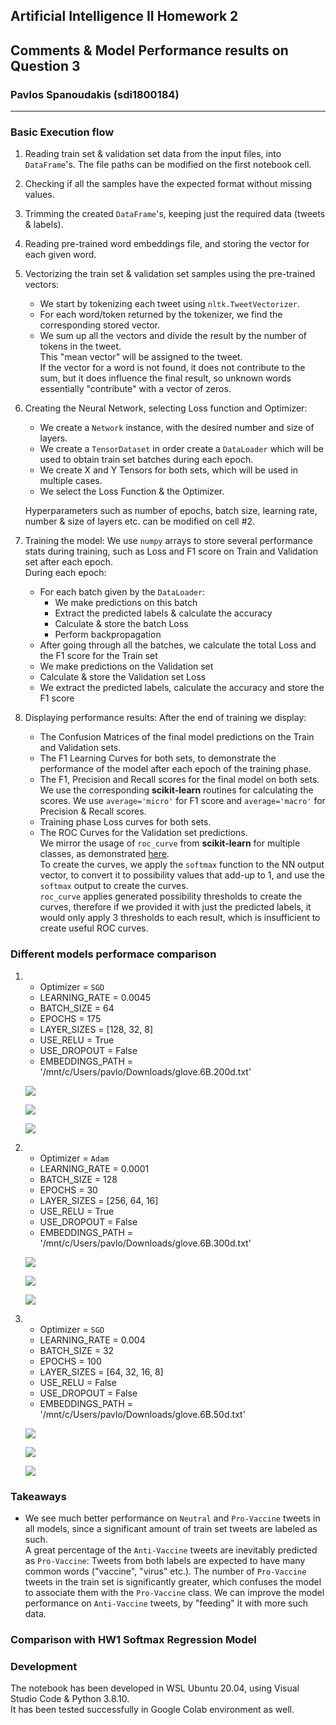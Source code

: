 ## Artificial Intelligence II Homework 2
## Comments & Model Performance results on Question 3
### Pavlos Spanoudakis (sdi1800184)
***

### Basic Execution flow
1) Reading train set & validation set data from the input files, into `DataFrame`'s. The file paths can be modified on the first notebook cell.

2) Checking if all the samples have the expected format without missing values.

3) Trimming the created `DataFrame`'s, keeping just the required data (tweets & labels).

4) Reading pre-trained word embeddings file, and storing the vector for each given word.

5) Vectorizing the train set & validation set samples using the pre-trained vectors:
    - We start by tokenizing each tweet using `nltk.TweetVectorizer`.
    - For each word/token returned by the tokenizer, we find the corresponding stored vector.
    - We sum up all the vectors and divide the result by the number of tokens in the tweet.\
    This "mean vector" will be assigned to the tweet.\
    If the vector for a word is not found, it does not contribute to the sum, but it does influence the final result, so unknown words essentially "contribute" with a vector of zeros.

6) Creating the Neural Network, selecting Loss function and Optimizer:
    - We create a `Network` instance, with the desired number and size of layers.
    - We create a `TensorDataset` in order create a `DataLoader` which will be used to obtain train set batches during each epoch.
    - We create X and Y Tensors for both sets, which will be used in multiple cases.
    - We select the Loss Function & the Optimizer.

    Hyperparameters such as number of epochs, batch size, learning rate, number & size of layers etc. can be modified on cell #2.

7) Training the model:
    We use `numpy` arrays to store several performance stats during training, such as Loss and F1 score on Train and Validation set after each epoch.\
    During each epoch:
    - For each batch given by the `DataLoader`:
        - We make predictions on this batch
        - Extract the predicted labels & calculate the accuracy
        - Calculate & store the batch Loss
        - Perform backpropagation
    - After going through all the batches, we calculate the total Loss and the F1 score for the Train set
    - We make predictions on the Validation set
    - Calculate & store the Validation set Loss
    - We extract the predicted labels, calculate the accuracy and store the F1 score

8) Displaying performance results:
    After the end of training we display:
    - The Confusion Matrices of the final model predictions on the Train and Validation sets.
    - The F1 Learning Curves for both sets, to demonstrate the performance of the model after each epoch of the training phase.
    - The F1, Precision and Recall scores for the final model on both sets.\
    We use the corresponding **scikit-learn** routines for calculating the scores. We use `average='micro'` for F1 score and `average='macro'` for Precision & Recall scores.
    - Training phase Loss curves for both sets.
    - The ROC Curves for the Validation set predictions.\
    We mirror the usage of `roc_curve` from **scikit-learn** for multiple classes, as demonstrated [here](https://scikit-learn.org/stable/auto_examples/model_selection/plot_roc.html#plot-roc-curves-for-the-multiclass-problem).\
    To create the curves, we apply the `softmax` function to the NN output vector, to convert it to possibility values that add-up to 1, and use the `softmax` output to create the curves.\
    `roc_curve` applies generated possibility thresholds to create the curves, therefore if we provided it with just the predicted labels, it would only apply 3 thresholds to each result, which is insufficient to create useful ROC curves.

### Different models performace comparison
1)  - Optimizer = `SGD`
    - LEARNING_RATE = 0.0045
    - BATCH_SIZE = 64
    - EPOCHS = 175
    - LAYER_SIZES = [128, 32, 8]
    - USE_RELU = True
    - USE_DROPOUT = False
    - EMBEDDINGS_PATH = '/mnt/c/Users/pavlo/Downloads/glove.6B.200d.txt'

    ![](./exp_results/cm1.png)

    ![](./exp_results/scores1.png)

    ![](./exp_results/curves1.png)

2)  - Optimizer = `Adam`
    - LEARNING_RATE = 0.0001
    - BATCH_SIZE = 128
    - EPOCHS = 30
    - LAYER_SIZES = [256, 64, 16]
    - USE_RELU = True
    - USE_DROPOUT = False
    - EMBEDDINGS_PATH = '/mnt/c/Users/pavlo/Downloads/glove.6B.300d.txt'

    ![](./exp_results/cm2.png)

    ![](./exp_results/scores2.png)

    ![](./exp_results/curves2.png)

3)  - Optimizer = `SGD`
    - LEARNING_RATE = 0.004
    - BATCH_SIZE = 32
    - EPOCHS = 100
    - LAYER_SIZES = [64, 32, 16, 8]
    - USE_RELU = False
    - USE_DROPOUT = False
    - EMBEDDINGS_PATH = '/mnt/c/Users/pavlo/Downloads/glove.6B.50d.txt'

    ![](./exp_results/cm3.png)

    ![](./exp_results/scores3.png)

    ![](./exp_results/curves3.png)

### Takeaways
- We see much better performance on `Neutral` and `Pro-Vaccine` tweets in all models, since a significant amount of train set tweets are labeled as such.\
A great percentage of the `Anti-Vaccine` tweets are inevitably predicted as `Pro-Vaccine`: Tweets from both labels are expected to have many common words ("vaccine", "virus" etc.). The number of `Pro-Vaccine` tweets in the train set is significantly greater, which confuses the model to associate them with the `Pro-Vaccine` class.
We can improve the model performance on `Anti-Vaccine` tweets, by "feeding" it with more such data.

### Comparison with HW1 Softmax Regression Model

### Development
The notebook has been developed in WSL Ubuntu 20.04, using Visual Studio Code & Python 3.8.10.\
It has been tested successfully in Google Colab environment as well.

